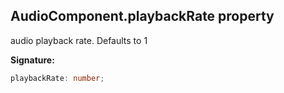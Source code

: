 
## AudioComponent.playbackRate property

audio playback rate. Defaults to 1

**Signature:**

```typescript
playbackRate: number;
```
